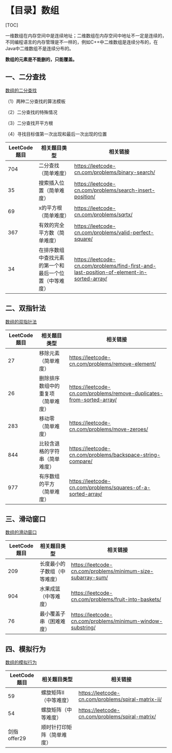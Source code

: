 # 【目录】数组

[TOC]

一维数组在内存空间中是连续地址；二维数组在内存空间中地址不一定是连续的，不同编程语言的内存管理是不一样的，例如C++中二维数组是连续分布的，在Java中二维数组不是连续分布的。

**数组的元素是不能删的，只能覆盖。**

## 一、二分查找

[数组的二分查找](./01数组的二分查找.md)

（1）两种二分查找的算法模板

（2）二分查找的特殊情况

（3）二分查找开平方根

（4）寻找目标值第一次出现和最后一次出现的位置

| **LeetCode题目** | **相关题目类型**                                       | **相关链接**                                                 |
| ---------------- | ------------------------------------------------------ | ------------------------------------------------------------ |
| 704              | 二分查找（简单难度）                                   | https://leetcode-cn.com/problems/binary-search/              |
| 35               | 搜索插入位置（简单难度）                               | https://leetcode-cn.com/problems/search-insert-position/     |
| 69               | x的平方根（简单难度）                                  | https://leetcode-cn.com/problems/sqrtx/                      |
| 367              | 有效的完全平方数（简单难度）                           | https://leetcode-cn.com/problems/valid-perfect-square/       |
| 34               | 在排序数组中查找元素的第一个和最后一个位置（中等难度） | https://leetcode-cn.com/problems/find-first-and-last-position-of-element-in-sorted-array/ |

## 二、双指针法

[数组的双指针法](./02数组的双指针法.md)

| **LeetCode题目** | **相关题目类型**                   | **相关链接**                                                 |
| ---------------- | ---------------------------------- | ------------------------------------------------------------ |
| 27               | 移除元素（简单难度）               | https://leetcode-cn.com/problems/remove-element/             |
| 26               | 删除排序数组中的重复项（简单难度） | https://leetcode-cn.com/problems/remove-duplicates-from-sorted-array/ |
| 283              | 移动零（简单难度）                 | https://leetcode-cn.com/problems/move-zeroes/                |
| 844              | 比较含退格的字符串（简单难度）     | https://leetcode-cn.com/problems/backspace-string-compare/   |
| 977              | 有序数组的平方（简单难度）         | https://leetcode-cn.com/problems/squares-of-a-sorted-array/  |

## 三、滑动窗口

[数组的滑动窗口](./02数组的滑动窗口.md)

| **LeetCode题目** | **相关题目类型**             | **相关链接**                                                |
| ---------------- | ---------------------------- | ----------------------------------------------------------- |
| 209              | 长度最小的子数组（中等难度） | https://leetcode-cn.com/problems/minimum-size-subarray-sum/ |
| 904              | 水果成篮（中等难度）         | https://leetcode-cn.com/problems/fruit-into-baskets/        |
| 76               | 最小覆盖子串（困难难度）     | https://leetcode-cn.com/problems/minimum-window-substring/  |

## 四、模拟行为

[数组的模拟行为](./04数组的模拟行为.md)

| **LeetCode题目** | **相关题目类型**           | **相关链接**                                       |
| ---------------- | -------------------------- | -------------------------------------------------- |
| 59               | 螺旋矩阵II（中等难度）     | https://leetcode-cn.com/problems/spiral-matrix-ii/ |
| 54               | 螺旋矩阵（中等难度）       | https://leetcode-cn.com/problems/spiral-matrix/    |
| 剑指offer29      | 顺时针打印矩阵（简单难度） |                                                    |